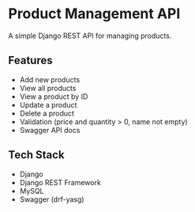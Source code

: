 # Product Management API

A simple Django REST API for managing products.

## Features

- Add new products
- View all products
- View a product by ID
- Update a product
- Delete a product
- Validation (price and quantity > 0, name not empty)
- Swagger API docs

## Tech Stack

- Django
- Django REST Framework
- MySQL
- Swagger (drf-yasg)

